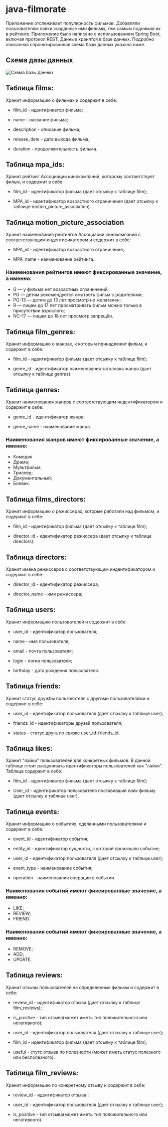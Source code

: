 # java-filmorate

Приложение отслеживает популярность фильмов.
Добавляли пользователям лайки созданные ими фильмы,
тем самым поднимая их в рейтинге.
Приложение было написано с использованием Spring Boot, включая протокол REST.
Данные хранятся в базе данных.
Подробно описанная спроектированная схема базы данных указана ниже.

## Схема дазы данных

![Схема базы данных](https://github.com/Kriglzz/java-filmorate/blob/main/DATA-BASE.PNG)

## Таблица films:

Хранит информацию о фильмах и содержит в себе:

* film_id - идентификатор фильма;

* name - название фильма;

* description - описание фильма;

* release_date - дата выхода фильма;

* duration - продолжительность фильма.

## Таблица mpa_ids:

Хранит рейтинг Ассоциации кинокомпаний, которому соответствует фильм, и содержит в себе:

* film_id - идентификатор фильма (дает отсылку к таблице film);

* MPA_id - идентификатор возрастного ограничения (дает отсылку к таблице motion_picture_association).

## Таблица motion_picture_association

Хранит наименования рейтингов Ассоциации кинокомпаний с соответствующим индентификатором и содержит в себе:

* MPA_id - идентификатор возрастного ограничения;

* MPA_name - наименование рейтинга.

### Наименования рейтингов имеют фиксированные значение, а именно:

- G — у фильма нет возрастных ограничений;
- PG — детям рекомендуется смотреть фильм с родителями;
- PG-13 — детям до 13 лет просмотр не желателен;
- R — лицам до 17 лет просматривать фильм можно только в присутствии взрослого;
- NC-17 — лицам до 18 лет просмотр запрещён.

## Таблица film_genres:

Хранит информацию о жанрах, к которым принадлежит фильм, и содержит в себе:

* film_id - идентификатор фильма (дает отсылку к таблице film);

* genre_id - идентификатор наименования заголовка жанра (дает отсылку к таблице genres).

## Таблица genres:

Хранит наименования жанров с соответствующим индентификатором и содержит в себе:

* genre_id - идентификатор жанра;

* genre_name - наименование жанра.

### Наименования жанров имеют фиксированные значение, а именно:

- Комедия
- Драма;
- Мультфильм;
- Триллер;
- Документальный;
- Боевик.

## Таблица films_directors:

Хранит информацию о режиссерах, которые работали над фильмом, и содержит в себе:

* film_id - идентификатор фильма (дает отсылку к таблице film);

* director_id - идентификатор режиссера (дает отсылку к таблице directors).

## Таблица directors:

Хранит имена режиссеров с соответствующим индентификатором и содержит в себе:

* director_id - идентификатор режиссера;

* director_name - имя режиссера;

## Таблица users:

Хранит информацию пользователей и содержит в себе:

* user_id - идентификатор пользователя;

* name - имя пользователя;

* email - почта пользователя;

* login - логин пользователя;

* birthday - дата рождения пользователя.

## Таблица friends:

Хранит статус дружбы пользователя с другими пользователями и содержит в себе:

* user_id - идентификатор пользователя (дает отсылку к таблице user);

* friends_id - идентификаторы друзей пользователя;

* status - статус друга по связке user_id-friends_id.

## Таблица likes:

Хранит "лайки" пользователей для конкретных фильмов.
В данной таблице стоит расценивать идентификаторы пользователей как "лайки".
Таблица содержит в себе:

* film_id - идентификатор фильма (дает отсылку к таблице film);

* User_id - идентификатор пользователя поставивший лайк фильму (дает отсылку к таблице user).

## Таблица events:

Хранит информацию о событиях, сделанными пользователями и содержит в себе:

* event_id - идентификатор события;

* entity_id - идентификатор сущности, с которой произошло событие;

* user_id - идентификатор пользователя (дает отсылку к таблице user);

* event_type - наименование события;

* operation - наименования операции в событии.

### Наименования событий имеют фиксированные значение, а именно:

- LIKE;
- REVIEW;
- FRIEND.

### Наименования событий имеют фиксированные значение, а именно:

- REMOVE;
- ADD;
- UPDATE.

## Таблица reviews:

Хранит отзывы пользователей на определенные фильмы и содержит в себе:

* review_id - идентификатор отзыва (дает отсылку к таблице film_reviews);

* is_positive - тип отзыва(может иметь тип положительного или негативного);

* user_id - идентификатор пользователя (дает отсылку к таблице user);

* film_id - идентификатор фильма (дает отсылку к таблице film);

* useful - стутс отзыва по полезности (может иметь статус полезного или бесполезного).

## Таблица film_reviews:

Хранит информацию по конкретному отзыву и содержит в себе:

* review_id - идентификатор отзыва ;

* user_id - идентификатор пользователя (дает отсылку к таблице user);

* is_positive - тип отзыва(может иметь тип положительного или негативного).
